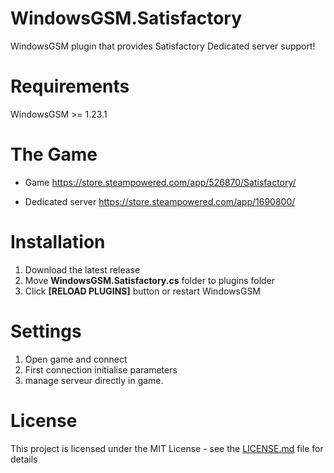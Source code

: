 # WindowsGSM.Satisfactory
WindowsGSM plugin that provides Satisfactory Dedicated server support!


# Requirements
WindowsGSM >= 1.23.1

# The Game

- Game
https://store.steampowered.com/app/526870/Satisfactory/

- Dedicated server
https://store.steampowered.com/app/1690800/

# Installation

1. Download the latest release
2. Move **WindowsGSM.Satisfactory.cs** folder to plugins folder
3. Click **[RELOAD PLUGINS]** button or restart WindowsGSM

# Settings

1. Open game and connect
2. First connection initialise parameters
3. manage serveur directly in game.

# License
This project is licensed under the MIT License  - see the [LICENSE.md](LICENSE) file for details
